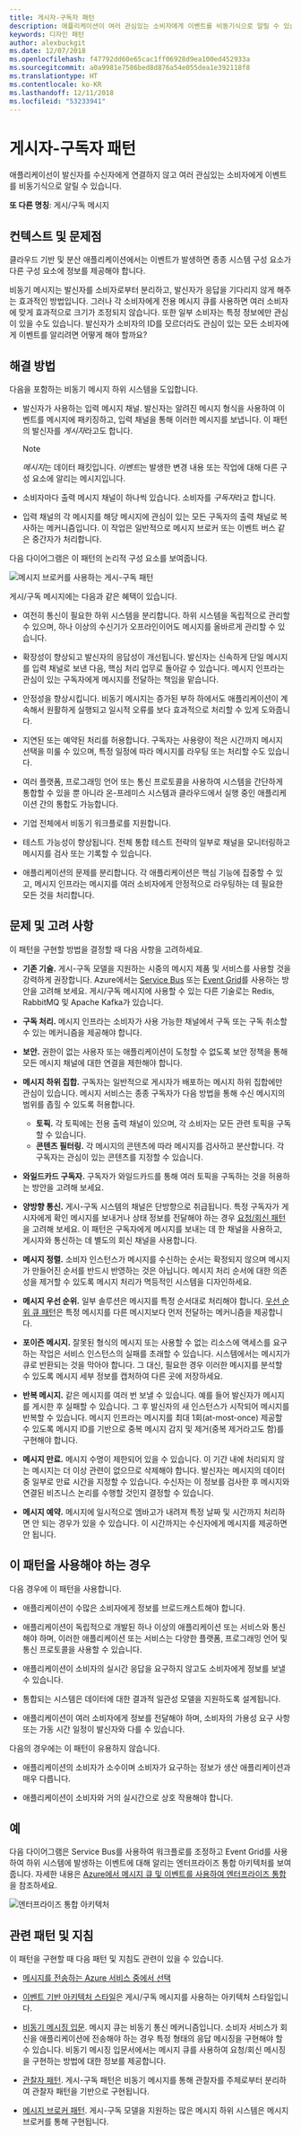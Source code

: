 ```yaml
---
title: 게시자-구독자 패턴
description: 애플리케이션이 여러 관심있는 소비자에게 이벤트를 비동기식으로 알릴 수 있습니다.
keywords: 디자인 패턴
author: alexbuckgit
ms.date: 12/07/2018
ms.openlocfilehash: f47792dd60e65cac1ff06928d9ea100ed452933a
ms.sourcegitcommit: a0a9981e7586bed8d876a54e055dea1e392118f8
ms.translationtype: HT
ms.contentlocale: ko-KR
ms.lasthandoff: 12/11/2018
ms.locfileid: "53233941"
---
```

# <a name="publisher-subscriber-pattern"></a>게시자-구독자 패턴

애플리케이선이 발신자를 수신자에게 연결하지 않고 여러 관심있는 소비자에게 이벤트를 비동기식으로 알릴 수 있습니다.

**또 다른 명칭**: 게시/구독 메시지

## <a name="context-and-problem"></a>컨텍스트 및 문제점

클라우드 기반 및 분산 애플리케이션에서는 이벤트가 발생하면 종종 시스템 구성 요소가 다른 구성 요소에 정보를 제공해야 합니다.

비동기 메시지는 발신자를 소비자로부터 분리하고, 발신자가 응답을 기다리지 않게 해주는 효과적인 방법입니다. 그러나 각 소비자에게 전용 메시지 큐를 사용하면 여러 소비자에 맞게 효과적으로 크기가 조정되지 않습니다. 또한 일부 소비자는 특정 정보에만 관심이 있을 수도 있습니다. 발신자가 소비자의 ID를 모르더라도 관심이 있는 모든 소비자에게 이벤트를 알리려면 어떻게 해야 할까요?

## <a name="solution"></a>해결 방법

다음을 포함하는 비동기 메시지 하위 시스템을 도입합니다.

- 발신자가 사용하는 입력 메시지 채널. 발신자는 알려진 메시지 형식을 사용하여 이벤트를 메시지에 패키징하고, 입력 채널을 통해 이러한 메시지를 보냅니다. 이 패턴의 발신자를 *게시자*라고도 합니다.

  > [!NOTE]
  > *메시지*는 데이터 패킷입니다. *이벤트*는 발생한 변경 내용 또는 작업에 대해 다른 구성 요소에 알리는 메시지입니다.

- 소비자마다 출력 메시지 채널이 하나씩 있습니다. 소비자를 *구독자*라고 합니다.

- 입력 채널의 각 메시지를 해당 메시지에 관심이 있는 모든 구독자의 출력 채널로 복사하는 메커니즘입니다. 이 작업은 일반적으로 메시지 브로커 또는 이벤트 버스 같은 중간자가 처리합니다.

다음 다이어그램은 이 패턴의 논리적 구성 요소를 보여줍니다.

![메시지 브로커를 사용하는 게시-구독 패턴](./_images/publish-subscribe.png)
 
게시/구독 메시지에는 다음과 같은 혜택이 있습니다.

- 여전히 통신이 필요한 하위 시스템을 분리합니다. 하위 시스템을 독립적으로 관리할 수 있으며, 하나 이상의 수신기가 오프라인이어도 메시지를 올바르게 관리할 수 있습니다.

- 확장성이 향상되고 발신자의 응답성이 개선됩니다. 발신자는 신속하게 단일 메시지를 입력 채널로 보낸 다음, 핵심 처리 업무로 돌아갈 수 있습니다. 메시지 인프라는 관심이 있는 구독자에게 메시지를 전달하는 책임을 맡습니다.

- 안정성을 향상시킵니다. 비동기 메시지는 증가된 부하 하에서도 애플리케이션이 계속해서 원활하게 실행되고 일시적 오류를 보다 효과적으로 처리할 수 있게 도와줍니다.

- 지연된 또는 예약된 처리를 허용합니다. 구독자는 사용량이 적은 시간까지 메시지 선택을 미룰 수 있으며, 특정 일정에 따라 메시지를 라우팅 또는 처리할 수도 있습니다.

- 여러 플랫폼, 프로그래밍 언어 또는 통신 프로토콜을 사용하여 시스템을 간단하게 통합할 수 있을 뿐 아니라 온-프레미스 시스템과 클라우드에서 실행 중인 애플리케이션 간의 통합도 가능합니다.

- 기업 전체에서 비동기 워크플로를 지원합니다.

- 테스트 가능성이 향상됩니다. 전체 통합 테스트 전략의 일부로 채널을 모니터링하고 메시지를 검사 또는 기록할 수 있습니다.

- 애플리케이션의 문제를 분리합니다. 각 애플리케이션은 핵심 기능에 집중할 수 있고, 메시지 인프라는 메시지를 여러 소비자에게 안정적으로 라우팅하는 데 필요한 모든 것을 처리합니다. 

## <a name="issues-and-considerations"></a>문제 및 고려 사항

이 패턴을 구현할 방법을 결정할 때 다음 사항을 고려하세요.

- **기존 기술.** 게시-구독 모델을 지원하는 시중의 메시지 제품 및 서비스를 사용할 것을 강력하게 권장합니다. Azure에서는 [Service Bus](/azure/service-bus-messaging/) 또는 [Event Grid](/azure/event-grid/)를 사용하는 방안을 고려해 보세요. 게시/구독 메시지에 사용할 수 있는 다른 기술로는 Redis, RabbitMQ 및 Apache Kafka가 있습니다.

- **구독 처리.** 메시지 인프라는 소비자가 사용 가능한 채널에서 구독 또는 구독 취소할 수 있는 메커니즘을 제공해야 합니다.

- **보안.** 권한이 없는 사용자 또는 애플리케이션이 도청할 수 없도록 보안 정책을 통해 모든 메시지 채널에 대한 연결을 제한해야 합니다.

- **메시지 하위 집합.** 구독자는 일반적으로 게시자가 배포하는 메시지 하위 집합에만 관심이 있습니다. 메시지 서비스는 종종 구독자가 다음 방법을 통해 수신 메시지의 범위를 좁힐 수 있도록 허용합니다.

  - **토픽.** 각 토픽에는 전용 출력 채널이 있으며, 각 소비자는 모든 관련 토픽을 구독할 수 있습니다.
  - **콘텐츠 필터링.** 각 메시지의 콘텐츠에 따라 메시지를 검사하고 분산합니다. 각 구독자는 관심이 있는 콘텐츠를 지정할 수 있습니다.

- **와일드카드 구독자.** 구독자가 와일드카드를 통해 여러 토픽을 구독하는 것을 허용하는 방안을 고려해 보세요.

- **양방향 통신.** 게시-구독 시스템의 채널은 단방향으로 취급됩니다. 특정 구독자가 게시자에게 확인 메시지를 보내거나 상태 정보를 전달해야 하는 경우 [요청/회신 패턴](http://www.enterpriseintegrationpatterns.com/patterns/messaging/RequestReply.html)을 고려해 보세요. 이 패턴은 구독자에게 메시지를 보내는 데 한 채널을 사용하고, 게시자와 통신하는 데 별도의 회신 채널을 사용합니다.

- **메시지 정렬.** 소비자 인스턴스가 메시지를 수신하는 순서는 확정되지 않으며 메시지가 만들어진 순서를 반드시 반영하는 것은 아닙니다. 메시지 처리 순서에 대한 의존성을 제거할 수 있도록 메시지 처리가 멱등적인 시스템을 디자인하세요.

- **메시지 우선 순위.** 일부 솔루션은 메시지를 특정 순서대로 처리해야 합니다. [우선 순위 큐 패턴](priority-queue.md)은 특정 메시지를 다른 메시지보다 먼저 전달하는 메커니즘을 제공합니다.

- **포이즌 메시지.** 잘못된 형식의 메시지 또는 사용할 수 없는 리소스에 액세스를 요구하는 작업은 서비스 인스턴스의 실패를 초래할 수 있습니다. 시스템에서는 메시지가 큐로 반환되는 것을 막아야 합니다. 그 대신, 필요한 경우 이러한 메시지를 분석할 수 있도록 메시지 세부 정보를 캡처하여 다른 곳에 저장하세요.

- **반복 메시지.** 같은 메시지를 여러 번 보낼 수 있습니다. 예를 들어 발신자가 메시지를 게시한 후 실패할 수 있습니다. 그 후 발신자의 새 인스턴스가 시작되어 메시지를 반복할 수 있습니다. 메시지 인프라는 메시지를 최대 1회(at-most-once) 제공할 수 있도록 메시지 ID를 기반으로 중복 메시지 감지 및 제거(중복 제거라고도 함)를 구현해야 합니다.

- **메시지 만료.** 메시지 수명이 제한되어 있을 수 있습니다. 이 기간 내에 처리되지 않는 메시지는 더 이상 관련이 없으므로 삭제해야 합니다. 발신자는 메시지의 데이터 중 일부로 만료 시간을 지정할 수 있습니다. 수신자는 이 정보를 검사한 후 메시지와 연결된 비즈니스 논리를 수행할 것인지 결정할 수 있습니다.

- **메시지 예약.** 메시지에 일시적으로 엠바고가 내려져 특정 날짜 및 시간까지 처리하면 안 되는 경우가 있을 수 있습니다. 이 시간까지는 수신자에게 메시지를 제공하면 안 됩니다.

## <a name="when-to-use-this-pattern"></a>이 패턴을 사용해야 하는 경우

다음 경우에 이 패턴을 사용합니다.

- 애플리케이션이 수많은 소비자에게 정보를 브로드캐스트해야 합니다.

- 애플리케이션이 독립적으로 개발된 하나 이상의 애플리케이션 또는 서비스와 통신해야 하며, 이러한 애플리케이션 또는 서비스는 다양한 플랫폼, 프로그래밍 언어 및 통신 프로토콜을 사용할 수 있습니다.

- 애플리케이션이 소비자의 실시간 응답을 요구하지 않고도 소비자에게 정보를 보낼 수 있습니다.

- 통합되는 시스템은 데이터에 대한 결과적 일관성 모델을 지원하도록 설계됩니다.

- 애플리케이션이 여러 소비자에게 정보를 전달해야 하며, 소비자의 가용성 요구 사항 또는 가동 시간 일정이 발신자와 다를 수 있습니다.

다음의 경우에는 이 패턴이 유용하지 않습니다.

- 애플리케이션의 소비자가 소수이며 소비자가 요구하는 정보가 생산 애플리케이션과 매우 다릅니다.

- 애플리케이션이 소비자와 거의 실시간으로 상호 작용해야 합니다.

## <a name="example"></a>예

다음 다이어그램은 Service Bus를 사용하여 워크플로를 조정하고 Event Grid를 사용하여 하위 시스템에 발생하는 이벤트에 대해 알리는 엔터프라이즈 통합 아키텍처를 보여줍니다. 자세한 내용은 [Azure에서 메시지 큐 및 이벤트를 사용하여 엔터프라이즈 통합](../reference-architectures/enterprise-integration/queues-events.md)을 참조하세요.

![엔터프라이즈 통합 아키텍처](../reference-architectures/enterprise-integration/_images/enterprise-integration-queues-events.png)

## <a name="related-patterns-and-guidance"></a>관련 패턴 및 지침

이 패턴을 구현할 때 다음 패턴 및 지침도 관련이 있을 수 있습니다.

- [메시지를 전송하는 Azure 서비스 중에서 선택](/azure/event-grid/compare-messaging-services)

- [이벤트 기반 아키텍처 스타일](../guide/architecture-styles/event-driven.md)은 게시/구독 메시지를 사용하는 아키텍처 스타일입니다.

- [비동기 메시징 입문](https://msdn.microsoft.com/library/dn589781.aspx). 메시지 큐는 비동기 통신 메커니즘입니다. 소비자 서비스가 회신을 애플리케이션에 전송해야 하는 경우 특정 형태의 응답 메시징을 구현해야 할 수 있습니다. 비동기 메시징 입문서에서는 메시지 큐를 사용하여 요청/회신 메시징을 구현하는 방법에 대한 정보를 제공합니다.

- [관찰자 패턴](https://en.wikipedia.org/wiki/Observer_pattern). 게시-구독 패턴은 비동기 메시지를 통해 관찰자를 주체로부터 분리하여 관찰자 패턴을 기반으로 구현됩니다.

- [메시지 브로커 패턴](https://en.wikipedia.org/wiki/Message_broker). 게시-구독 모델을 지원하는 많은 메시지 하위 시스템은 메시지 브로커를 통해 구현됩니다.
